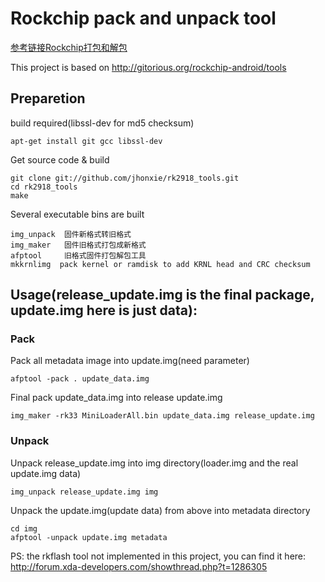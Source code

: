 # Rockchip pack and unpack tool

[参考链接Rockchip打包和解包](http://wiki.t-firefly.com/zh_CN/ROC-RK3399-PC/fw_pack_unpack.html)

This project is based on http://gitorious.org/rockchip-android/tools

## Preparetion

build required(libssl-dev for md5 checksum)

	apt-get install git gcc libssl-dev

Get source code & build

	git clone git://github.com/jhonxie/rk2918_tools.git
	cd rk2918_tools
	make

Several executable bins are built

	img_unpack  固件新格式转旧格式
	img_maker	固件旧格式打包成新格式
	afptool		旧格式固件打包解包工具
	mkkrnlimg  pack kernel or ramdisk to add KRNL head and CRC checksum

## Usage(release_update.img is the final package, update.img here is just data):

### Pack

Pack all metadata image into update.img(need parameter)

	afptool -pack . update_data.img

Final pack update_data.img into release update.img

	img_maker -rk33 MiniLoaderAll.bin update_data.img release_update.img

### Unpack

Unpack release_update.img into img directory(loader.img and the real update.img data)

	img_unpack release_update.img img

Unpack the update.img(update data) from above into metadata directory

	cd img
	afptool -unpack update.img metadata

PS: the rkflash tool not implemented in this project, you can find it here: http://forum.xda-developers.com/showthread.php?t=1286305
